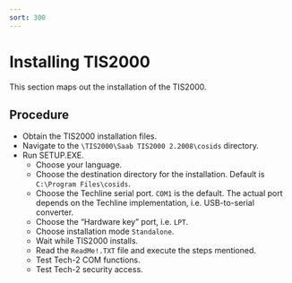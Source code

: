 ```yaml
---
sort: 300
---
```


# Installing TIS2000

This section maps out the installation of the TIS2000.

## Procedure

- Obtain the TIS2000 installation files.
- Navigate to the `\TIS2000\Saab TIS2000 2.2008\cosids` directory.
- Run SETUP.EXE.
  - Choose your language.
  - Choose the destination directory for the installation. Default is `C:\Program Files\cosids`.
  - Choose the Techline serial port. `COM1` is the default. The actual port depends on the Techline implementation, i.e. USB-to-serial converter.
  - Choose the “Hardware key” port, i.e. `LPT`.
  - Choose installation mode `Standalone`.
  - Wait while TIS2000 installs.
  - Read the `ReadMe!.TXT` file and execute the steps mentioned.
  - Test Tech-2 COM functions.
  - Test Tech-2 security access.
